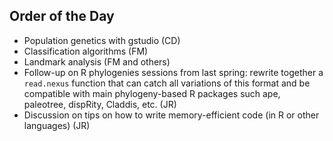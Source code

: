 Order of the Day
---

* Population genetics with gstudio (CD)
* Classification algorithms (FM)
* Landmark analysis (FM and others)
* Follow-up on R phylogenies sessions from last spring: rewrite together a `read.nexus` function that can catch all variations of this format and be compatible with main phylogeny-based R packages such ape, paleotree, dispRity, Claddis, etc. (JR)
* Discussion on tips on how to write memory-efficient code (in R or other languages) (JR) 
